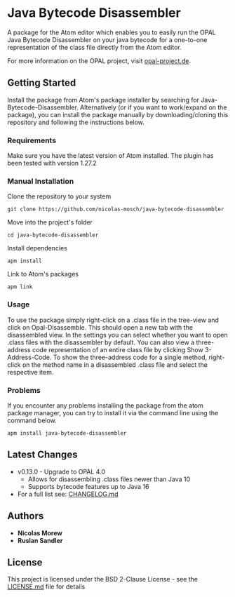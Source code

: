# Java Bytecode Disassembler

A package for the Atom editor which enables you to easily run the OPAL Java Bytecode Disassembler on your java bytecode for a one-to-one representation of the class file directly from the Atom editor.

For more information on the OPAL project, visit [opal-project.de](http://www.opal-project.de/).

## Getting Started

Install the package from Atom's package installer by searching for Java-Bytecode-Disassembler. Alternatively (or if you want to work/expand on the package), you can install the package manually by downloading/cloning this repository and following the instructions below.

### Requirements

Make sure you have the latest version of Atom installed. The plugin has been tested with version 1.27.2

### Manual Installation

Clone the repository to your system

```
git clone https://github.com/nicolas-mosch/java-bytecode-disassembler
```

Move into the project's folder

```
cd java-bytecode-disassembler
```

Install dependencies

```
apm install
```

Link to Atom's packages

```
apm link
```

### Usage

To use the package simply right-click on a .class file in the tree-view and click on Opal-Disassemble. This should open a new tab with the disassembled view. In the settings you can select whether you want to open .class files with the disassembler by default.
You can also view a three-address code representation of an entire class file by clicking Show 3-Address-Code.
To show the three-address code for a single method, right-click on the method name in a disassembled .class file and select the respective item.

### Problems

If you encounter any problems installing the package from the atom package manager, you can try to install it via the command line using the command below.

```
apm install java-bytecode-disassembler
```

## Latest Changes
* v0.13.0 - Upgrade to OPAL 4.0
    * Allows for disassembling .class files newer than Java 10
    * Supports bytecode features up to Java 16
* For a full list see: [CHANGELOG.md](https://github.com/opalj/java-bytecode-disassembler/blob/master/CHANGELOG.md)


## Authors

* **Nicolas Morew**
* **Ruslan Sandler**

## License

This project is licensed under the BSD 2-Clause License - see the [LICENSE.md](LICENSE.md) file for details
